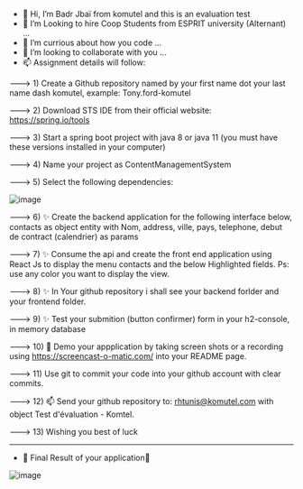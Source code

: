 - 👋 Hi, I’m Badr Jbaï from komutel and this is an evaluation test
- 👀 I’m Looking to hire Coop Students from ESPRIT university (Alternant) ...
- 🌱 I’m currious about how you code ...
- 💞️ I’m looking to collaborate with you ...
- 📫 Assignment details will follow:

--->  1) Create a Github repository named by your first name dot your last name dash komutel, 
         example: Tony.ford-komutel

--->  2) Download STS IDE from their official website: https://spring.io/tools

--->  3) Start a spring boot project with java 8 or java 11 (you must have these versions installed in your computer)

--->  4) Name your project as ContentManagementSystem

--->  5) Select the following dependencies:


![image](https://user-images.githubusercontent.com/111973909/186404837-1529aab0-3b53-49ad-a2e7-5be4d668ac80.png)


--->  6) ✨ Create the backend application for the following interface below, contacts as object entity with Nom, address, ville, pays, telephone, debut de contract (calendrier) as params

--->  7) ✨ Consume the api and create the front end application using React Js to display the menu contacts and the below Highlighted fields. Ps: use any color you want to display the view.

--->  8) ✨ In Your github repository i shall see your backend forlder and your frontend folder.

--->  9) ✨ Test your submition (button confirmer) form in your h2-console, in memory database

--->  10) 👀 Demo your appplication by taking screen shots or a recording using https://screencast-o-matic.com/  into your README page.

--->  11) Use git to commit your code into your github account with clear commits. 

--->  12) 📫 Send your github repository to: rhtunis@komutel.com with object Test d'évaluation - Komtel.

--->  13) Wishing you best of luck

---------------------------------------------------------------------------------------------------------------------

- 🌱 Final Result of your application🌱

![image](https://user-images.githubusercontent.com/111973909/186414266-fac1869f-4970-48d0-8cd7-d8d00b17a7e1.png)

<!---
badr-komutel/badr-komutel is a ✨ special ✨ repository because its `README.md` (this file) appears on your GitHub profile.
You can click the Preview link to take a look at your changes.
--->
